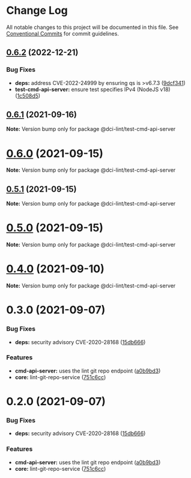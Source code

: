 # Change Log

All notable changes to this project will be documented in this file.
See [Conventional Commits](https://conventionalcommits.org) for commit guidelines.

## [0.6.2](https://github.com/petermetz/dci-lint/compare/v0.5.1...v0.6.2) (2022-12-21)


### Bug Fixes

* **deps:** address CVE-2022-24999 by ensuring qs is >v6.7.3 ([9dcf341](https://github.com/petermetz/dci-lint/commit/9dcf3413186b465f4eb2f91f4709725ced9f3e64))
* **test-cmd-api-server:** ensure test specifies IPv4 (NodeJS v18) ([1c508d5](https://github.com/petermetz/dci-lint/commit/1c508d5004a8d62a488c37dd83be4152b9afdcd1))





## [0.6.1](https://github.com/petermetz/dci-lint/compare/v0.6.0...v0.6.1) (2021-09-16)

**Note:** Version bump only for package @dci-lint/test-cmd-api-server





# [0.6.0](https://github.com/petermetz/dci-lint/compare/v0.5.1...v0.6.0) (2021-09-15)

**Note:** Version bump only for package @dci-lint/test-cmd-api-server





## [0.5.1](https://github.com/petermetz/dci-lint/compare/v0.5.0...v0.5.1) (2021-09-15)

**Note:** Version bump only for package @dci-lint/test-cmd-api-server





# [0.5.0](https://github.com/petermetz/dci-lint/compare/v0.4.0...v0.5.0) (2021-09-15)

**Note:** Version bump only for package @dci-lint/test-cmd-api-server





# [0.4.0](https://github.com/petermetz/dci-lint/compare/v0.3.0...v0.4.0) (2021-09-10)

**Note:** Version bump only for package @dci-lint/test-cmd-api-server





# 0.3.0 (2021-09-07)


### Bug Fixes

* **deps:** security advisory CVE-2020-28168 ([15db666](https://github.com/petermetz/dci-lint/commit/15db666bb27a8789c6aca583d7ce021cad5b7f70))


### Features

* **cmd-api-server:** uses the lint git repo endpoint ([a0b9bd3](https://github.com/petermetz/dci-lint/commit/a0b9bd3a6bfebd7bac8705a84a75d0d279f2acac))
* **core:** lint-git-repo-service ([751c6cc](https://github.com/petermetz/dci-lint/commit/751c6cca0c6c2783bbd87d72246e4be5d9784fa7))





# 0.2.0 (2021-09-07)


### Bug Fixes

* **deps:** security advisory CVE-2020-28168 ([15db666](https://github.com/petermetz/dci-lint/commit/15db666bb27a8789c6aca583d7ce021cad5b7f70))


### Features

* **cmd-api-server:** uses the lint git repo endpoint ([a0b9bd3](https://github.com/petermetz/dci-lint/commit/a0b9bd3a6bfebd7bac8705a84a75d0d279f2acac))
* **core:** lint-git-repo-service ([751c6cc](https://github.com/petermetz/dci-lint/commit/751c6cca0c6c2783bbd87d72246e4be5d9784fa7))
